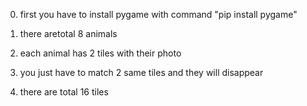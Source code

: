 0) first you have to install pygame with command "pip install pygame"

1) there aretotal 8 animals

2) each animal has 2 tiles with their photo

3) you just have to match 2 same tiles and they will disappear

4) there are total 16 tiles
